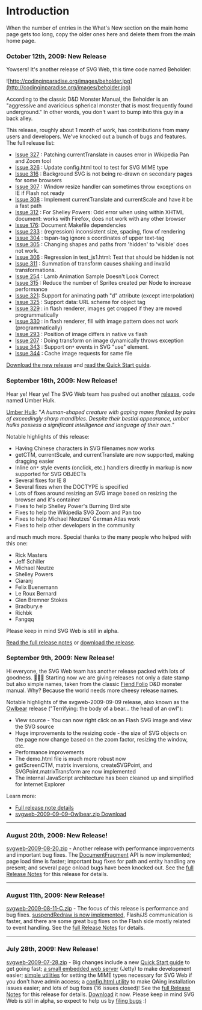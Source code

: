 # Introduction #

When the number of entries in the What's New section on the main home page gets too long, copy the older ones here and delete them from the main home page.

### October 12th, 2009: New Release ###

Yowsers! It's another release of SVG Web, this time code named Beholder:

![http://codinginparadise.org/images/beholder.jpg](http://codinginparadise.org/images/beholder.jpg)

According to the classic D&D Monster Manual, the Beholder is an "aggressive and avaricious spherical monster that is most frequently found underground." In other words, you don't want to bump into this guy in a back alley.

This release, roughly about 1 month of work, has contributions from many users and developers. We've knocked out a bunch of bugs and features. The full release list:

  * [Issue 327](https://code.google.com/p/svgweb/issues/detail?id=327) : Patching currentTranslate in causes error in Wikipedia Pan and Zoom tool
  * [Issue 326](https://code.google.com/p/svgweb/issues/detail?id=326) : Update config.html tool to test for SVG MIME type
  * [Issue 316](https://code.google.com/p/svgweb/issues/detail?id=316) : Background SVG is not being re-drawn on secondary pages for some browsers
  * [Issue 307](https://code.google.com/p/svgweb/issues/detail?id=307) : Window resize handler can sometimes throw exceptions on IE if Flash not ready
  * [Issue 308](https://code.google.com/p/svgweb/issues/detail?id=308) : Implement currentTranslate and currentScale and have it be a fast path
  * [Issue 312](https://code.google.com/p/svgweb/issues/detail?id=312) : For Shelley Powers: Odd error when using within XHTML document: works with Firefox, does not work with any other browser
  * [Issue 176](https://code.google.com/p/svgweb/issues/detail?id=176): Document Makefile dependencies
  * [Issue 233](https://code.google.com/p/svgweb/issues/detail?id=233) : (regression) inconsistent size, spacing, flow of rendering
  * [Issue 304](https://code.google.com/p/svgweb/issues/detail?id=304) : tspan-tag ignore s coordinates of upper text-tag
  * [Issue 305](https://code.google.com/p/svgweb/issues/detail?id=305) : Changing shapes and paths from 'hidden' to 'visible' does not work.
  * [Issue 306](https://code.google.com/p/svgweb/issues/detail?id=306) : Regression in test\_js1.html: Text that should be hidden is not
  * [Issue 311](https://code.google.com/p/svgweb/issues/detail?id=311) : Summation of transform causes shaking and invalid transformations.
  * [Issue 254](https://code.google.com/p/svgweb/issues/detail?id=254) : Lamb Animation Sample Doesn't Look Correct
  * [Issue 315](https://code.google.com/p/svgweb/issues/detail?id=315) : Reduce the number of Sprites created per Node to increase performance
  * [Issue 321](https://code.google.com/p/svgweb/issues/detail?id=321): Support for animating path "d" attribute (except interpolation)
  * [Issue 325](https://code.google.com/p/svgweb/issues/detail?id=325) : Support data: URL scheme for object tag
  * [Issue 329](https://code.google.com/p/svgweb/issues/detail?id=329) : in flash renderer, images get cropped if they are moved programmatically
  * [Issue 330](https://code.google.com/p/svgweb/issues/detail?id=330) : in flash renderer, fill with image pattern does not work (programmatically)
  * [Issue 293](https://code.google.com/p/svgweb/issues/detail?id=293) : Position of image differs in native vs flash
  * [Issue 207](https://code.google.com/p/svgweb/issues/detail?id=207) : Doing transform on image dynamically throws exception
  * [Issue 343](https://code.google.com/p/svgweb/issues/detail?id=343) : Support on`*` events in SVG "use" element.
  * [Issue 344](https://code.google.com/p/svgweb/issues/detail?id=344) : Cache image requests for same file

[Download the new release](http://svgweb.googlecode.com/files/svgweb-2009-10-12-Beholder.zip) and [read the Quick Start guide](http://codinginparadise.org/projects/svgweb/docs/QuickStart.html).

### September 16th, 2009: New Release! ###

Hear ye! Hear ye! The SVG Web team has pushed out another [release](http://svgweb.googlecode.com/files/svgweb-2009-09-16-Umberhulk-B.zip), code named Umber Hulk.

[Umber Hulk](http://codinginparadise.org/monsters/umberhulk.jpg): "_A human-shaped creature with gaping maws flanked by pairs of exceedingly sharp mandibles. Despite their bestial appearance, umber hulks possess a significant intelligence and language of their own._"

Notable highlights of this release:

  * Having Chinese characters in SVG filenames now works
  * getCTM, currentScale, and currentTranslate are now supported, making dragging easier
  * Inline on`*` style events (onclick, etc.) handlers directly in markup is now supported for SVG OBJECTs
  * Several fixes for IE 8
  * Several fixes when the DOCTYPE is specified
  * Lots of fixes around resizing an SVG image based on resizing the browser and it's container
  * Fixes to help Shelley Power's Burning Bird site
  * Fixes to help the Wikipedia SVG Zoom and Pan too
  * Fixes to help Michael Neutzes' German Atlas work
  * Fixes to help other developers in the community

and much much more. Special thanks to the many people who helped with this one:

  * Rick Masters
  * Jeff Schiller
  * Michael Neutze
  * Shelley Powers
  * Ciaranj
  * Felix Buenemann
  * Le Roux Bernard
  * Glen Bremner Stokes
  * Bradbury.e
  * Richbk
  * Fangqq

Please keep in mind SVG Web is still in alpha.

[Read the full release notes](http://code.google.com/p/svgweb/wiki/ReleaseNotes#svgweb-2009-09-16-Umberhulk-B.zip_(_)) or [download the release](http://svgweb.googlecode.com/files/svgweb-2009-09-16-Umberhulk-B.zip).

### September 9th, 2009: New Release! ###

Hi everyone, the SVG Web team has another release packed with lots of goodness.

Starting now we are giving releases not only a date stamp but also simple names, taken from the classic [Fiend Folio](http://en.wikipedia.org/wiki/Fiend_Folio) D&D monster manual. Why? Because the world needs more cheesy release names.

Notable highlights of the svgweb-2009-09-09 release, also known as the [Owlbear](http://codinginparadise.org/monsters/owlbear.jpg) release ("Terrifying: the body of a bear... the head of an owl"):
  * View source - You can now right click on an Flash SVG image and view the SVG source
  * Huge improvements to the resizing code - the size of SVG objects on the page now change based on the zoom factor, resizing the window, etc.
  * Performance improvements
  * The demo.html file is much more robust now
  * getScreenCTM, matrix inversions, createSVGPoint, and SVGPoint.matrixTransform are now implemented
  * The internal JavaScript architecture has been cleaned up and simplified for Internet Explorer

Learn more:
  * [Full release note details](http://code.google.com/p/svgweb/wiki/ReleaseNotes#svgweb-2009-09-09-Owlbear.zip_(_))
  * [svgweb-2009-09-09-Owlbear.zip Download](http://svgweb.googlecode.com/files/svgweb-2009-09-09-Owlbear.zip)


---


### **August 20th, 2009: New Release!** ###
[svgweb-2009-08-20.zip](http://svgweb.googlecode.com/files/svgweb-2009-08-20-B.zip) - Another release with performance improvements and important bug fixes. The [DocumentFragment](http://codinginparadise.org/projects/svgweb/docs/QuickStart.html#document_fragment) API is now implemented; page load time is faster; important bug fixes for path and entity handling are present; and several page onload bugs have been knocked out. See the [full Release Notes](http://code.google.com/p/svgweb/wiki/ReleaseNotes#svgweb-2009-08-20.zip_(_)) for this release for details.


---


### **August 11th, 2009: New Release!** ###
[svgweb-2009-08-11-C.zip](http://svgweb.googlecode.com/files/svgweb-2009-08-11-C.zip) - The focus of this release is performance and bug fixes. [suspendRedraw is now implemented](http://codinginparadise.org/projects/svgweb/docs/QuickStart.html#tip_suspendRedraw), Flash/JS communication is faster, and there are some great bug fixes on the Flash side mostly related to event handling. See the [full Release Notes](http://code.google.com/p/svgweb/wiki/ReleaseNotes#svgweb-2009-08-11.zip_(_)) for details.


---


### **July 28th, 2009: New Release!** ###
[svgweb-2009-07-28.zip](http://svgweb.googlecode.com/files/svgweb-2009-07-28.zip) - Big changes include a new [Quick Start guide](http://codinginparadise.org/projects/svgweb/docs/QuickStart.html) to get going fast; [a small embedded web server](http://code.google.com/p/svgweb/issues/detail?id=159) (Jetty) to make development easier; [simple utilities](http://code.google.com/p/svgweb/issues/detail?id=157) for setting the MIME types necessary for SVG Web if you don't have admin access; a [config.html utility](http://code.google.com/p/svgweb/issues/detail?id=174) to make QAing installation issues easier; and lots of bug fixes (16 issues closed)! See the [full Release Notes](http://code.google.com/p/svgweb/wiki/ReleaseNotes#svgweb-2009-07-28.zip_(_)) for this release for details. [Download](http://svgweb.googlecode.com/files/svgweb-2009-07-28.zip) it now. Please keep in mind SVG Web is still in alpha, so expect to help us by [filing bugs](http://code.google.com/p/svgweb/issues/list) :)